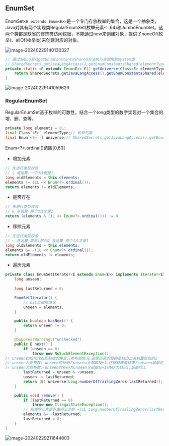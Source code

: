 ## EnumSet

EnumSet`<E extends Enum<E>>`是一个专门存放枚举的集合，这是一个抽象类，Java对其有两个实现类RegularEnumSet(枚举元素<=64)和JumboEnumSet。这两个类都是缺省的修饰符访问权限，不能通过new来创建对象，提供了noneOf(枚举)、allOf(枚举类)来创建对应的对象。

![image-20240229140130327](http://47.101.155.205/image-20240229140130327.png)

~~~java
// 通过debug发现getEnumConstantsShared方法执行会调用到System类
// SharedSecrets.getJavaLangAccess().getEnumConstantsShared(elementType)该方法可以获取一个共享的枚举类对象数组,注意这个数组被修改后,后续获取到的都是修改的对象。
private static <E extends Enum<E>> E[] getUniverse(Class<E> elementType) {
	return SharedSecrets.getJavaLangAccess().getEnumConstantsShared(elementType);
}

~~~

![image-20240229141059629](http://47.101.155.205/image-20240229141059629.png)



### RegularEnumSet

RegularEnumSet基于枚举的可数性，结合一个long类型的数字实现对一个集合的增、删、查等。

~~~java
private long elements = 0L;
final Class`<E>` elementType;// 枚举的类
final Enum`<?>`[] universe;// SharedSecrets.getJavaLangAccess().getEnumConstantsShared(elementType)获取的枚举所有信息

~~~



Enum<?>.ordinal()范围[0,63]

- 增加元素

~~~java
// 先进行类型校验
// | 或运算 一个为1就是1
long oldElements = this.elements;
elements |= (1L << Enum<?>.ordinal());
return elements != oldElements;

~~~



- 是否存在

~~~java
// 先进行类型校验
// & 与运算 两个为1才是1
return (elements & (1L << Enum<?>.ordinal())) != 0

~~~



- 移除元素

~~~java
// 先进行类型校验
// ~ 非运算,取反;然后& 与运算 两个为1才是1
long oldElements = this.elements;
elements &= ~(1L << Enum<?>.ordinal());
return oldElements != elements;

~~~



- 遍历元素

~~~java
private class EnumSetIterator<E extends Enum<E>> implements Iterator<E> {
	long unseen;
    
	long lastReturned = 0;

    EnumSetIterator() {
        // bit位占用情况
		unseen = elements;
	}

	public boolean hasNext() {
		return unseen != 0;
	}

	@SuppressWarnings("unchecked")
	public E next() {
		if (unseen == 0)
			throw new NoSuchElementException();
// unseen初始化代表即初始的集合元素布局情况,这里运算的目的是找出二进制最低位的1
// unseen为正整数:-unseen的补码为unseen全部取反+1;这就意味着结果为unseen最低位为1的二进制结果
// unseen为负整数:-unseen的补码为unseen全部取反+1(MAX为自己);后面同上
		lastReturned = unseen & -unseen;
		unseen -= lastReturned;
		return (E) universe[Long.numberOfTrailingZeros(lastReturned)];
	}

	public void remove() {
		if (lastReturned == 0)
			throw new IllegalStateException();
        // 和移除元素是异曲同工之妙 ~(1L Long.numberOfTrailingZeros(lastReturned)))
		elements &= ~lastReturned;
		lastReturned = 0;
	}
}

~~~

![image-20240229211844803](http://47.101.155.205/image-20240229211844803.png)





